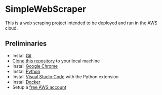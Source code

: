 # SimpleWebScraper

This is a web scraping project intended to be deployed and run in the AWS cloud.

## Preliminaries
 - Install [Git](https://git-scm.com/downloads)
 - [Clone this repository](https://docs.github.com/en/repositories/creating-and-managing-repositories/cloning-a-repository) to your local machine
 - Install [Google Chrome](https://www.google.com/chrome/)
 - Install [Python](https://www.python.org/downloads/release/python-3112/)
 - Install [Visual Studio Code](https://code.visualstudio.com/Download) with the Python extension
 - Install [Docker](https://www.docker.com/products/docker-desktop/)
 - Setup a [free AWS account](https://aws.amazon.com/premiumsupport/knowledge-center/create-and-activate-aws-account/)
